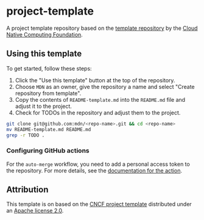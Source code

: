 # project-template

A project template repository based on the [template repository](https://github.com/cncf/project-template) by the [Cloud Native Computing Foundation](https://github.com/cncf).

## Using this template

To get started, follow these steps:

1. Click the "Use this template" button at the top of the repository.
2. Choose `MDN` as an owner, give the repository a name and select "Create repository from template".
3. Copy the contents of `README-template.md` into the `README.md` file and adjust it to the project.
4. Check for TODOs in the repository and adjust them to the project.

```bash
git clone git@github.com:mdn/<repo-name>.git && cd <repo-name>
mv README-template.md README.md
grep -r TODO .
```

### Configuring GitHub actions

For the `auto-merge` workflow, you need to add a personal access token to the repository.
For more details, see the [documentation for the action](https://github.com/mdn/workflows#auto-merge).

## Attribution

This template is on based on the [CNCF project template](https://github.com/cncf/project-template) distributed under an [Apache license 2.0](https://github.com/cncf/project-template/blob/main/LICENSE).
